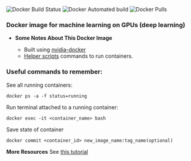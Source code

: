 ![Docker Build Status](https://img.shields.io/docker/build/hamelsmu/ml-gpu.svg)
![Docker Automated build](https://img.shields.io/docker/automated/hamelsmu/ml-gpu.svg)
![Docker Pulls](https://img.shields.io/docker/pulls/hamelsmu/ml-gpu.svg)


### Docker image for machine learning on GPUs (deep learning)

- **Some Notes About This Docker Image**

  - Built using [nvidia-docker](https://github.com/NVIDIA/nvidia-docker)
  - [Helper scripts](https://github.com/hamelsmu/docker-gpu/tree/master/gpu) commands to run containers.



### Useful commands to remember:

  See all running containers:
  
  `docker ps -a -f status=running`

  
  Run terminal attached to a running container:
  
  `docker exec -it <container_name> bash`
  
  Save state of container
  
  `docker commit <container_id> new_image_name:tag_name(optional)`
  
  
  **More Resources**
  See [this tutorial](https://towardsdatascience.com/how-docker-can-help-you-become-a-more-effective-data-scientist-7fc048ef91d5)
